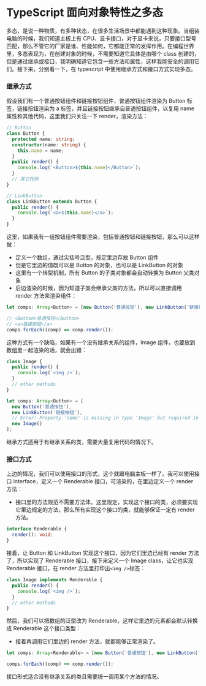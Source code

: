 # TypeScript 面向对象特性之多态

多态，是说一种物质，有多种状态，在很多生活场景中都能遇到这种现象。当组装电脑的时候，我们知道主板上有 CPU、显卡接口，对于显卡来说，只要接口型号匹配，那么不管它的厂家是谁、性能如何，它都能正常的发挥作用。在编程世界里，多态表现为，在创建对象的时候，不需要知道它具体是由哪个 class 创建的，但是通过继承或接口，我明确知道它包含一些方法和属性，这样我能安全的调用它们。接下来，分别看一下，在 typescript 中使用继承方式和接口方式实现多态。

### 继承方式

假设我们有一个普通按钮组件和链接按钮组件，普通按钮组件渲染为 Button 标签，链接按钮渲染为 a 标签，并且链接按钮继承自普通按钮组件，以复用 name 属性和其他代码，这里我们只关注一下 render，渲染方法：

```typescript
// Button
class Button {
  protected name: string;
  constructor(name: string) {
    this.name = name;
  }
  public render() {
    console.log(`<Button>${this.name}</Button>`);
  }
  // 其它代码
}

// LinkButton
class LinkButton extends Button {
  public render() {
    console.log(`<a>${this.name}</a>`);
  }
}
```

这里，如果我有一组按钮组件需要渲染，包括普通按钮和链接按钮，那么可以这样做：

- 定义一个数组，通过尖括号泛型，规定里边存放 Button 组件
- 但是它里边的值既可以是 Button 的对象，也可以是 LinkButton 的对象
- 这里有一个转型机制，所有 Button 的子类对象都会自动转换为 Button 父类对象
- 后边渲染的时候，因为知道子类会继承父类的方法，所以可以直接调用 render 方法来渲染组件：

```typescript
let comps: Array<Button> = [new Button('普通按钮'), new LinkButton('链接按钮')];

// <Button>普通按钮</Button>
// <a>链接按钮</a>
comps.forEach((comp) => comp.render());
```

这种方式有一个缺陷，如果有一个没有继承关系的组件，Image 组件，也要放到数组里一起渲染的话，就会出错：

```typescript
class Image {
  public render() {
    console.log(`<img />`);
  }
  // other methods
}

let comps: Array<Button> = [
  new Button('普通按钮'),
  new LinkButton('链接按钮'),
  // Error: Property 'name' is missing in type 'Image' but required in type 'Button'.
  new Image()
];
```

继承方式适用于有继承关系的类，需要大量复用代码的情况下。

### 接口方式

上边的情况，我们可以使用接口的形式，这个就跟电脑主板一样了。我可以使用接口 interface，定义一个 Renderable 接口，可渲染的，在里边定义一个 render 方法：

- 接口里的方法规范不需要方法体。这里规定，实现这个接口的类，必须要实现它里边规定的方法，那么所有实现这个接口的类，就能够保证一定有 render 方法。

```typescript
interface Renderable {
  render(): void;
}
```

接着，让 Button 和 LinkButton 实现这个接口，因为它们里边已经有 render 方法了，所以实现了 Renderable 接口，接下来定义一个 Image class，让它也实现 Renderable 接口，在 render 方法里打印出`<img />`标签：

```typescript
class Image implements Renderable {
  public render() {
    console.log(`<img />`);
  }
  // other methods
}
```

然后，我们可以把数组的泛型改为 Renderable，这样它里边的元素都会默认转换成 Renderable 这个接口类型：

- 接着再调用它们里边的 render 方法，就都能够正常渲染了。

```typescript
let comps: Array<Renderable> = [new Button('普通按钮'), new LinkButton('链接按钮'), new Image()];

comps.forEach((comp) => comp.render());
```

接口形式适合没有继承关系的类且需要统一调用某个方法的情况。
